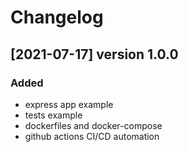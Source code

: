 # Changelog

## [2021-07-17] version 1.0.0

### Added

- express app example
- tests example
- dockerfiles and docker-compose
- github actions CI/CD automation
